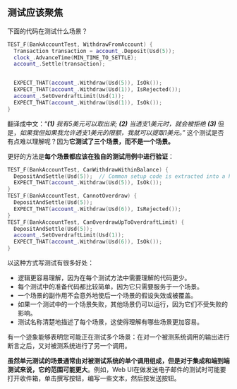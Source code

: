 ## 测试应该聚焦

下面的代码在测试什么场景？

```C++
TEST_F(BankAccountTest, WithdrawFromAccount) {
  Transaction transaction = account_.Deposit(Usd(5));
  clock_.AdvanceTime(MIN_TIME_TO_SETTLE);
  account_.Settle(transaction);


  EXPECT_THAT(account_.Withdraw(Usd(5)), IsOk());
  EXPECT_THAT(account_.Withdraw(Usd(1)), IsRejected());
  account_.SetOverdraftLimit(Usd(1));
  EXPECT_THAT(account_.Withdraw(Usd(1)), IsOk());
}
```

翻译成中文：“***(1)*** *我有5美元可以取出来;* ***(2)*** *当透支1美元时，就会被拒绝* ***(3)*** 但是，*如果我但如果我允许透支1美元的限额，我就可以提取1美元。”* 这个测试是否有点难以理解呢？因为**它测试了三个场景，而不是一个场景。**

更好的方法是**每个场景都应该在独自的测试用例中进行验证**：

```C++
TEST_F(BankAccountTest, CanWithdrawWithinBalance) {
  DepositAndSettle(Usd(5));  // Common setup code is extracted into a helper method.
  EXPECT_THAT(account_.Withdraw(Usd(5)), IsOk());
}
TEST_F(BankAccountTest, CannotOverdraw) {
  DepositAndSettle(Usd(5));
  EXPECT_THAT(account_.Withdraw(Usd(6)), IsRejected());
}
TEST_F(BankAccountTest, CanOverdrawUpToOverdraftLimit) {
  DepositAndSettle(Usd(5));
  account_.SetOverdraftLimit(Usd(1));
  EXPECT_THAT(account_.Withdraw(Usd(6)), IsOk());
}
```

以这种方式写测试有很多好处：

- 逻辑更容易理解，因为在每个测试方法中需要理解的代码更少。
- 每个测试中的准备代码都比较简单，因为它只需要服务于一个场景。
- 一个场景的副作用不会意外地使后一个场景的假设失效或被覆盖。
- 如果一个测试中的一个场景失败，其他场景仍可以运行，因为它们不受失败的影响。
- 测试名称清楚地描述了每个场景，这使得理解有哪些场景更加容易。

有一个迹象能够表明您可能正在测试多个场景：在对一个被测系统调用的输出进行断言之后，又对被测系统进行了另一个调用。

**虽然单元测试的场景通常由对被测试系统的单个调用组成，但是对于集成和端到端测试来说，它的范围可能更大**。例如，Web UI在做发送电子邮件的测试时可能要打开收件箱，单击撰写按钮，编写一些文本，然后按发送按钮。